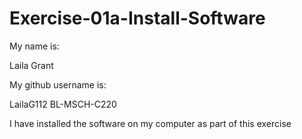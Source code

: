 # Exercise-01a-Install-Software
My name is: 

Laila Grant

My github username is:


LailaG112
BL-MSCH-C220

I have installed the software on my computer as part of this exercise
